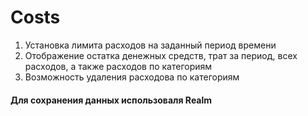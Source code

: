 # Costs
1. Установка  лимита расходов  на  заданный период  времени 
2.  Отображение остатка  денежных средств, трат за период,  всех расходов, а также расходов по категориям
3.  Возможность удаления расходова по категориям
#### Для сохранения данных использоваля Realm
